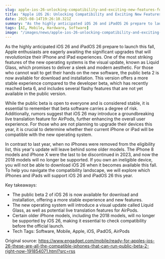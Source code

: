 ```yaml
---
slug: apple-ios-26-unlocking-compatibility-and-exciting-new-features-for-iphones
title: "Apple iOS 26: Unlocking Compatibility and Exciting New Features for iPhones"
date: 2025-08-14T19:26:10.321Z
summary: "As the highly anticipated iOS 26 and iPadOS 26 prepare to launch this fall, Apple enthusiasts are eagerly awaiting the significant upgrades that will revolutionize their iPhone and iPad experiences."
tags: [AI, Mobile, Hardware, Software]
image: "/images/news/apple-ios-26-unlocking-compatibility-and-exciting-new-features-for-iphones-thumb.jpg"
---
```


As the highly anticipated iOS 26 and iPadOS 26 prepare to launch this fall, Apple enthusiasts are eagerly awaiting the significant upgrades that will revolutionize their iPhone and iPad experiences. One of the most striking features of the new operating systems is the visual update, known as Liquid Glass, which promises to deliver a sleek and modern aesthetic. For those who cannot wait to get their hands on the new software, the public beta 2 is now available for download and installation. This version offers a more stable experience compared to the developer beta, which has recently reached beta 6, and includes several flashy features that are not yet available in the public version.

While the public beta is open to everyone and is considered stable, it is essential to remember that beta software carries a degree of risk. Additionally, rumors suggest that iOS 26 may introduce a groundbreaking live translation feature for AirPods, further enhancing the overall user experience. For those who are not planning to upgrade their devices this year, it is crucial to determine whether their current iPhone or iPad will be compatible with the new operating system.

In contrast to last year, when no iPhones were removed from the eligibility list, this year's update will leave behind some older models. The iPhone 8 models and iPhone X were the last to be discontinued in 2023, and now the 2018 models will no longer be supported. If you own an ineligible device, you will not be able to download iOS 26 when it becomes available this fall. To help you navigate the compatibility landscape, we will explore which iPhones and iPads will support iOS 26 and iPadOS 26 this year.


Key takeaways:
- The public beta 2 of iOS 26 is now available for download and installation, offering a more stable experience and new features.
- The new operating system will introduce a visual update called Liquid Glass, as well as potential live translation features for AirPods.
- Certain older iPhone models, including the 2018 models, will no longer be supported by iOS 26, making it essential to check compatibility before the official launch.
- Tech Tags: Software, Mobile, Apple, iOS, iPadOS, AirPods

Original source: https://www.engadget.com/mobile/ready-for-apples-ios-26-these-are-all-the-compatible-iphones-that-can-run-public-beta-2-right-now-191854071.html?src=rss